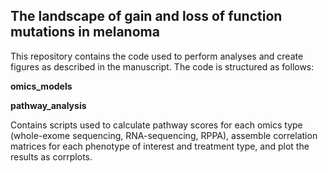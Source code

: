 ## The landscape of gain and loss of function mutations in melanoma
This repository contains the code used to perform analyses and create figures as described in the manuscript. The code is structured as follows:

**omics_models**

**pathway_analysis**

Contains scripts used to calculate pathway scores for each omics type (whole-exome sequencing, RNA-sequencing, RPPA), assemble correlation matrices for each phenotype of interest and treatment type, and plot the results as corrplots.

